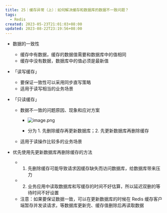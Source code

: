 ```yaml
---
title: 25｜缓存异常（上）：如何解决缓存和数据库的数据不一致问题？
tags:
  - Redis
created: 2023-05-23T21:01:03+08:00
updated: 2023-08-22T23:19:56+08:00
---
```


- 数据的一致性

  - 缓存中有数据，缓存的数据值需要和数据库中的值相同
  - 缓存中没有数据，数据库中的值必须是最新值

- 「读写缓存」

  - 要保证一致性可以采用同步直写策略
  - 适用于读写相当的业务场景

- 「只读缓存」

  - 数据不一致的问题原因、现象和应对方案
    - ![image.png](https://cdn.jsdelivr.net/gh/11ze/static/images/redis-25-1.png)

    - 分为 1. 先删除缓存再更新数据库；2. 先更新数据库再删除缓存

  - 适用于读操作比较多的业务场景

- 优先使用先更新数据库再删除缓存的方法

  - 1. 先删除缓存可能导致请求因缓存缺失而访问数据库，给数据库带来压力
  - 2. 业务应用中读取数据库和写缓存的时间不好估算，所以延迟双删的等待时间不好设置
  - 注意：如果要保证数据一致，可以在更新数据库的时候在 Redis 缓存客户端暂存并发读请求，等数据库更新完、缓存值删除后再读取数据
